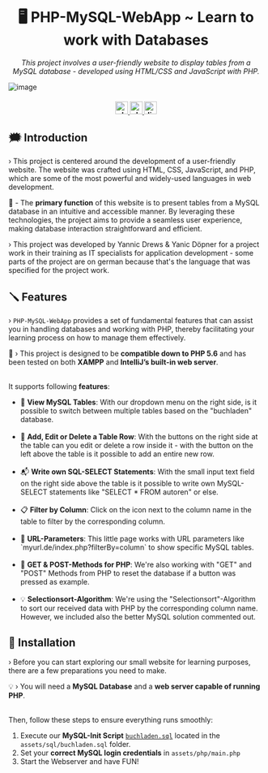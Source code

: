 <h1 align="center">
     🖥 PHP-MySQL-WebApp ~ Learn to work with Databases
</h1>

<p align="center">
  <i align="center">This project involves a user-friendly website to display tables from a MySQL database - developed using HTML/CSS and JavaScript with PHP.</i>

  ![image](https://github.com/RazzerDE/PHP-MySQL-WebApp/assets/49283907/192d06e0-7c20-4b35-9a04-eb74d6a0df78)

</p>

<h4 align="center">
  <a href="https://www.php.net/releases/8.3/en.php">
    <img src="https://img.shields.io/badge/version-PHP_8.3-27ae60?style=for-the-badge" alt="php version" style="height: 25px;">
  </a>
  <a href="https://www.php.net/releases/8.3/en.php">
    <img src="https://img.shields.io/badge/database-MySQL_8.0-2980b9?style=for-the-badge" alt="php version" style="height: 25px;">
  </a>
  <a href="https://discord.gg/bl4cklist">
    <img src="https://img.shields.io/discord/616655040614236160?style=for-the-badge&logo=discord&label=Discord&color=%237289da" alt="discord server" style="height: 25px;">
  </a>
  <br>
</h4>

## 🗯️ Introduction
› This project is centered around the development of a user-friendly website. The website was crafted using HTML, CSS, JavaScript, and PHP, which are some of the most powerful and widely-used languages in web development. 

🤔 - The <strong>primary function</strong> of this website is to present tables from a MySQL database in an intuitive and accessible manner. By leveraging these technologies, the project aims to provide a seamless user experience, making database interaction straightforward and efficient.

› This project was developed by Yannic Drews & Yanic Döpner for a project work in their training as IT specialists for application development - some parts of the project are on german because that's the language that was specified for the project work.

## 🪛 Features
› `PHP-MySQL-WebApp` provides a set of fundamental features that can assist you in handling databases and working with PHP, thereby facilitating your learning process on how to manage them effectively.
<br />

📢 › This project is designed to be <strong>compatible down to PHP 5.6</strong> and has been tested on both <strong>XAMPP</strong> and <strong>IntelliJ’s built-in web server</strong>.<br /><br />

It supports following <strong>features</strong>:
<ul>
  <li>📂 <strong>View MySQL Tables</strong>: With our dropdown menu on the right side, is it possible to switch between multiple tables based on the "buchladen" database.</li>
  <br />
  <li>📝 <strong>Add, Edit or Delete a Table Row</strong>: With the buttons on the right side at the table can you edit or delete a row inside it - with the button on the left above the table is it possible to add an entire new row.</li>
  <br />
  <li>📬 <strong>Write own SQL-SELECT Statements</strong>: With the small input text field on the right side above the table is it possible to write own MySQL-SELECT statements like "SELECT * FROM autoren" or else.</li>
  <br />
  <li>📋 <strong>Filter by Column</strong>: Click on the icon next to the column name in the table to filter by the corresponding column.</li>
  <br />
  <li>🔎 <strong>URL-Parameters</strong>: This little page works with URL parameters like `myurl.de/index.php?filterBy=column` to show specific MySQL tables.</li>
  <br />
  <li>🔩 <strong>GET & POST-Methods for PHP</strong>: We're also working with "GET" and "POST" Methods from PHP to reset the database if a button was pressed as example.</li>
  <br />
  <li>💡 <strong>Selectionsort-Algorithm</strong>: We're using the "Selectionsort"-Algorithm to sort our received data with PHP by the corresponding column name. However, we included also the better MySQL solution commented out.</li>
</ul>

## 🔨 Installation
› Before you can start exploring our small website for learning purposes, there are a few preparations you need to make.

💡 › You will need a <strong>MySQL Database</strong> and a <strong>web server capable of running PHP</strong>.<br /><br />

Then, follow these steps to ensure everything runs smoothly:
1. Execute our <strong>MySQL-Init Script</strong> [`buchladen.sql`](https://github.com/RazzerDE/PHP-MySQL-WebApp/blob/main/assets/sql/buchladen.sql) located in the `assets/sql/buchladen.sql` folder.
2. Set your <strong>correct MySQL login credentials</strong> in `assets/php/main.php`
3. Start the Webserver and have FUN!
